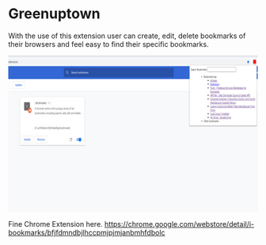 # Greenuptown

With the use of this extension user can create, edit, delete bookmarks of their browsers and feel easy to find their specific bookmarks.

![Greenuptown](https://github.com/Michael-Stone32/greenuptown/blob/main/unnamed.jpg?raw=true)

Fine Chrome Extension here.
https://chrome.google.com/webstore/detail/i-bookmarks/bfjfdmndbjlhccpmjpjmjanbmhfdbolc
